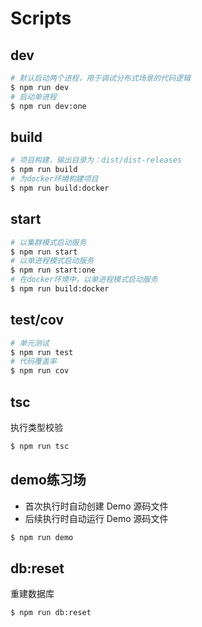 # Scripts

## dev

``` bash
# 默认启动两个进程，用于调试分布式场景的代码逻辑
$ npm run dev
# 启动单进程
$ npm run dev:one
```

## build

``` bash
# 项目构建，输出目录为：dist/dist-releases
$ npm run build
# 为docker环境构建项目
$ npm run build:docker
```

## start

``` bash
# 以集群模式启动服务
$ npm run start
# 以单进程模式启动服务
$ npm run start:one
# 在docker环境中，以单进程模式启动服务
$ npm run build:docker
```

## test/cov

``` bash
# 单元测试
$ npm run test
# 代码覆盖率
$ npm run cov
```

## tsc

执行类型校验

``` bash
$ npm run tsc
```

## demo练习场

* 首次执行时自动创建 Demo 源码文件
* 后续执行时自动运行 Demo 源码文件

``` bash
$ npm run demo
```

## db:reset

重建数据库

``` bash
$ npm run db:reset
```
